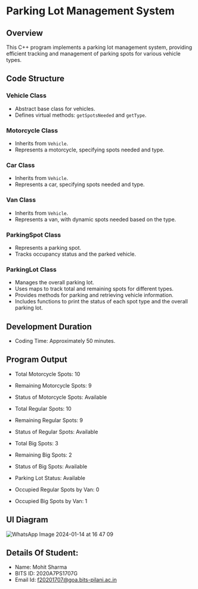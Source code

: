 # Parking Lot Management System

## Overview

This C++ program implements a parking lot management system, providing efficient tracking and management of parking spots for various vehicle types.

## Code Structure

### Vehicle Class

- Abstract base class for vehicles.
- Defines virtual methods: `getSpotsNeeded` and `getType`.

### Motorcycle Class

- Inherits from `Vehicle`.
- Represents a motorcycle, specifying spots needed and type.

### Car Class

- Inherits from `Vehicle`.
- Represents a car, specifying spots needed and type.

### Van Class

- Inherits from `Vehicle`.
- Represents a van, with dynamic spots needed based on the type.

### ParkingSpot Class

- Represents a parking spot.
- Tracks occupancy status and the parked vehicle.

### ParkingLot Class

- Manages the overall parking lot.
- Uses maps to track total and remaining spots for different types.
- Provides methods for parking and retrieving vehicle information.
- Includes functions to print the status of each spot type and the overall parking lot.

## Development Duration

- Coding Time: Approximately 50 minutes.

## Program Output

- Total Motorcycle Spots: 10
- Remaining Motorcycle Spots: 9
- Status of Motorcycle Spots: Available

- Total Regular Spots: 10
- Remaining Regular Spots: 9
- Status of Regular Spots: Available

- Total Big Spots: 3
- Remaining Big Spots: 2
- Status of Big Spots: Available

- Parking Lot Status: Available
- Occupied Regular Spots by Van: 0
- Occupied Big Spots by Van: 1

## UI Diagram

![WhatsApp Image 2024-01-14 at 16 47 09](https://github.com/Mohit-6515/2020A7PS1707G_ODE_Holdings/assets/77959274/8237b986-8ff4-410b-ab0b-85f74f4960b3)

## Details Of Student:
- Name: Mohit Sharma
- BITS ID: 2020A7PS1707G
- Email Id: f20201707@goa.bits-pilani.ac.in
